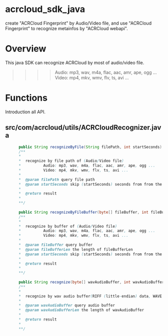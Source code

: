 # acrcloud_sdk_java
create  "ACRCloud Fingerprint" by Audio/Video file, and use "ACRCloud Fingerprint" to recognize metainfos by "ACRCloud webapi".

# Overview
This java SDK can recognize ACRCloud by most of audio/video file.<br>
>>>>Audio: mp3, wav, m4a, flac, aac, amr, ape, ogg ...<br>
>>>>Video: mp4, mkv, wmv, flv, ts, avi ...

# Functions
Introduction all API.
## src/com/acrcloud/utils/ACRCloudRecognizer.java
```java
      public String recognizeByFile(String filePath, int startSeconds)
      /**
      *
      *  recognize by file path of (Audio/Video file)
      *          Audio: mp3, wav, m4a, flac, aac, amr, ape, ogg ...
      *          Video: mp4, mkv, wmv, flv, ts, avi ...
      *
      *  @param filePath query file path
      *  @param startSeconds skip (startSeconds) seconds from from the beginning of (filePath)
      *
      *  @return result
      *
      **/
    
      public String recognizeByFileBuffer(byte[] fileBuffer, int fileBufferLen, int startSeconds)
      /**
      *
      *  recognize by buffer of (Audio/Video file)
      *          Audio: mp3, wav, m4a, flac, aac, amr, ape, ogg ...
      *          Video: mp4, mkv, wmv, flv, ts, avi ...
      *
      *  @param fileBuffer query buffer
      *  @param fileBufferLen the length of fileBufferLen
      *  @param startSeconds skip (startSeconds) seconds from from the beginning of fileBuffer
      *
      *  @return result
      *
      **/
    
      public String recognize(byte[] wavAudioBuffer, int wavAudioBufferLen)
      /**
      *
      *  recognize by wav audio buffer(RIFF (little-endian) data, WAVE audio, Microsoft PCM, 16 bit, mono 8000 Hz)
      *
      *  @param wavAudioBuffer query audio buffer
      *  @param wavAudioBufferLen the length of wavAudioBuffer
      *
      *  @return result
      *
      **/
```
